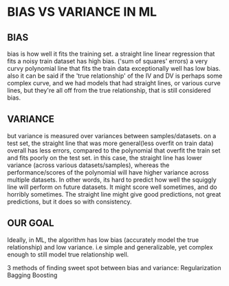# BIAS VS VARIANCE IN ML

## BIAS
bias is how well it fits the training set.
a straight line linear regression that fits a noisy train dataset has high bias. ('sum of squares' errors)
a very curvy polynomial line that fits the train data exceptionally well has low bias.
also it can be said if the 'true relationship' of the IV and DV is perhaps some complex curve, and we had models that had straight lines, or various curve lines, but they're all off from the true relationship, that is still considered bias.

## VARIANCE
but variance is measured over variances between samples/datasets.
on a test set, the straight line that was more general(less overfit on train data) overall has less errors, compared to the polynomial that overfit the train set and fits poorly on the test set. in this case, the straight line has lower variance (across various datasets/samples), whereas the performance/scores of the polynomial will have higher variance across multiple datasets.
In other words, its hard to predict how well the squiggly line will perform on future datasets. It might score well sometimes, and do horribly sometimes.
The straight line might give good predictions, not great predictions, but it does so with consistency.

## OUR GOAL
Ideally, in ML, the algorithm has low bias (accurately model the true relationship) and low variance.
i.e simple and generalizable, yet complex enough to still model true relationship well.

3 methods of finding sweet spot between bias and variance:
Regularization
Bagging
Boosting
